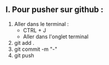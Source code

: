 ## I. Pour pusher sur github :
 
 1. Aller dans le terminal : 
    - CTRL + J
    - Aller dans l'onglet terminal
2. git add .
3. git commit -m "-"
4. git push
